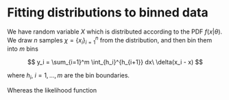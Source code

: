 # Fitting distributions to binned data

We have random variable $X$ which is distributed according to the PDF $f(x|\theta)$. We draw $n$ samples $\chi = \{x_i\}_{i=1}^{n}$ from the distribution, and then bin them into $m$ bins

$$
y_i = \sum_{i=1}^m \int_{h_i}^{h_{i+1}} dx\ \delta(x_i - x)
$$

where $h_i,\ i=1,\dots, m$ are the bin boundaries.

Whereas the likelihood function 
<!--stackedit_data:
eyJoaXN0b3J5IjpbLTIwNTIwNzYyMzIsLTc4MDczMzI5OF19
-->